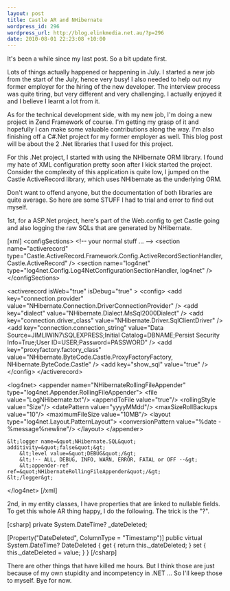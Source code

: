 ```yaml
--- 
layout: post
title: Castle AR and NHibernate
wordpress_id: 296
wordpress_url: http://blog.elinkmedia.net.au/?p=296
date: 2010-08-01 22:23:08 +10:00
---
```

It's been a while since my last post. So a bit update first.

Lots of things actually happened or happening in July. I started a new job from the start of the July, hence very busy! I also needed to help out my former employer for the hiring of the new developer. The interview process was quite tiring, but very different and very challenging. I actually enjoyed it and I believe I learnt a lot from it.

As for the technical development side, with my new job, I'm doing a new project in Zend Framework of course. I'm getting my grasp of it and hopefully I can make some valuable contributions along the way. I'm also finishing off a C#.Net project for my former employer as well. This blog post will be about the 2 .Net libraries that I used for this project.

For this .Net project, I started with using the NHibernate ORM library. I found my hate of XML configuration pretty soon after I kick started the project. Consider the complexity of this application is quite low, I jumped on the Castle ActiveRecord library, which uses NHibernate as the underlying ORM.

Don't want to offend anyone, but the documentation of both libraries are quite average. So here are some STUFF I had to trial and error to find out myself.

1st, for a ASP.Net project, here's part of the Web.config to get Castle going and also logging the raw SQLs that are generated by NHibernate.

[xml]
&lt;configSections&gt;
    &lt;!-- your normal stuff ... --&gt;
    &lt;section name=&quot;activerecord&quot; type=&quot;Castle.ActiveRecord.Framework.Config.ActiveRecordSectionHandler, Castle.ActiveRecord&quot; /&gt;
    &lt;section name=&quot;log4net&quot; type=&quot;log4net.Config.Log4NetConfigurationSectionHandler, log4net&quot; /&gt;
&lt;/configSections&gt;

&lt;activerecord isWeb=&quot;true&quot; isDebug=&quot;true&quot; &gt;
    &lt;config&gt;
        &lt;add key=&quot;connection.provider&quot; value=&quot;NHibernate.Connection.DriverConnectionProvider&quot; /&gt;
        &lt;add key=&quot;dialect&quot; value=&quot;NHibernate.Dialect.MsSql2000Dialect&quot; /&gt;
        &lt;add key=&quot;connection.driver_class&quot; value=&quot;NHibernate.Driver.SqlClientDriver&quot; /&gt;
        &lt;add key=&quot;connection.connection_string&quot; value=&quot;Data Source=JIMLIWIN7\SQLEXPRESS;Initial Catalog=DBNAME;Persist Security Info=True;User ID=USER;Password=PASSWORD&quot; /&gt;
        &lt;add key=&quot;proxyfactory.factory_class&quot; value=&quot;NHibernate.ByteCode.Castle.ProxyFactoryFactory, NHibernate.ByteCode.Castle&quot; /&gt;
        &lt;add key=&quot;show_sql&quot; value=&quot;true&quot; /&gt;
    &lt;/config&gt;
&lt;/activerecord&gt;

&lt;log4net&gt;
    &lt;appender name=&quot;NHibernateRollingFileAppender&quot; type=&quot;log4net.Appender.RollingFileAppender&quot;&gt;
        &lt;file value=&quot;LogNHibernate.txt&quot;/&gt;
        &lt;appendToFile value=&quot;true&quot;/&gt;
        &lt;rollingStyle value=&quot;Size&quot;/&gt;
        &lt;datePattern value=&quot;yyyyMMdd&quot;/&gt;
        &lt;maxSizeRollBackups value=&quot;10&quot;/&gt;
        &lt;maximumFileSize value=&quot;10MB&quot;/&gt;
        &lt;layout type=&quot;log4net.Layout.PatternLayout&quot;&gt;
            &lt;conversionPattern value=&quot;%date - %message%newline&quot;/&gt;
        &lt;/layout&gt;
    &lt;/appender&gt;

    &lt;logger name=&quot;NHibernate.SQL&quot; additivity=&quot;false&quot;&gt;
        &lt;level value=&quot;DEBUG&quot;/&gt;
        &lt;!-- ALL, DEBUG, INFO, WARN, ERROR, FATAL or OFF --&gt;
        &lt;appender-ref ref=&quot;NHibernateRollingFileAppender&quot;/&gt;
    &lt;/logger&gt;
&lt;/log4net&gt;
[/xml]

2nd, in my entity classes, I have properties that are linked to nullable fields. To get this whole AR thing happy, I do the following. The trick is the "?".

[csharp]
private System.DateTime? _dateDeleted;

[Property(&quot;DateDeleted&quot;, ColumnType = &quot;Timestamp&quot;)]
public virtual System.DateTime? DateDeleted
{
    get
    {
        return this._dateDeleted;
    }
    set
    {
        this._dateDeleted = value;
    }
}
[/csharp]

There are other things that have killed me hours. But I think those are just because of my own stupidity and incompetency in .NET ... So I'll keep those to myself. Bye for now.

